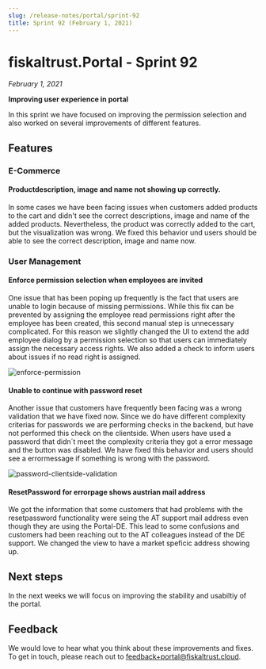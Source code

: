 ```yaml
---
slug: /release-notes/portal/sprint-92
title: Sprint 92 (February 1, 2021)
---
```


# fiskaltrust.Portal - Sprint 92
_February 1, 2021_

**Improving user experience in portal**

In this sprint we have focused on improving the permission selection and also worked on several improvements of different features.

## Features

### E-Commerce

#### Productdescription, image and name not showing up correctly.
In some cases we have been facing issues when customers added products to the cart and didn't see the correct descriptions, image and name of the added products. Nevertheless, the product was correctly added to the cart, but the visualization was wrong. We fixed this behavior und users should be able to see the correct description, image and name now.

### User Management

#### Enforce permission selection when employees are invited
One issue that has been poping up frequently is the fact that users are unable to login because of missing permissions. While this fix can be prevented by assigning the employee read permissions right after the employee has been created, this second manual step is unnecessary complicated. For this reason we slightly changed the UI to extend the add employee dialog by a permission selection so that users can immediately assign the necessary access rights. We also added a check to inform users about issues if no read right is assigned.

![enforce-permission](images/sprint-92/enforce-permission.png)

#### Unable to continue with password reset
Another issue that customers have frequently been facing was a wrong validation that we have fixed now. Since we do have different complexity criterias for passwords we are performing checks in the backend, but have not performed this check on the clientside. When users have used a password that didn´t meet the complexity criteria they got a error message and the button was disabled. We have fixed this behavior and users should see a errormessage if something is wrong with the password.

 ![password-clientside-validation](images/sprint-92/password-clientside-validation.png)

#### ResetPassword for errorpage shows austrian mail address
We got the information that some customers that had problems with the resetpassword functionality were seing the AT support mail address even though they are using the Portal-DE. This lead to some confusions and customers had been reaching out to the AT colleagues instead of the DE support. We changed the view to have a market speficic address showing up.

## Next steps
In the next weeks we will focus on improving the stability and usabiltiy of the portal.

## Feedback
We would love to hear what you think about these improvements and fixes. To get in touch, please reach out to [feedback+portal@fiskaltrust.cloud](mailto:feedback+portal@fiskaltrust.cloud).